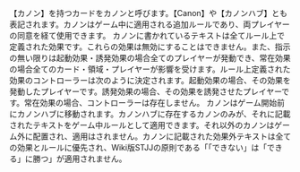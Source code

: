 【カノン】を持つカードをカノンと呼びます。【Canon】や【カノンハブ】とも表記されます。カノンはゲーム中に適用される追加ルールであり、両プレイヤーの同意を経て使用できます。
カノンに書かれているテキストは全てルール上で定義された効果です。これらの効果は無効にすることはできません。また、指示の無い限りは起動効果・誘発効果の場合全てのプレイヤーが発動でき、常在効果の場合全てのカード・領域・プレイヤーが影響を受けます。ルール上定義された効果のコントローラーは次のように決定されます。起動効果の場合、その効果を発動したプレイヤーです。誘発効果の場合、その効果を誘発させたプレイヤーです。常在効果の場合、コントローラーは存在しません。
カノンはゲーム開始前にカノンハブに移動されます。カノンハブに存在するカノンのみが、それに記載されたテキストをゲーム中ルールとして適用できます。それ以外のカノンはゲーム外に配置され、適用はされません。カノンに記載された効果外テキストは全ての効果とルールに優先され、Wiki版STJJの原則である「「できない」は「できる」に勝つ」が適用されません。
